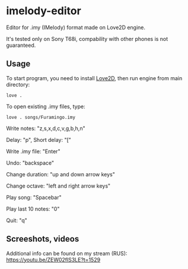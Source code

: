 # imelody-editor
Editor for .imy (IMelody) format made on Love2D engine.

It's tested only on Sony T68i, compability with other phones is not guaranteed.

## Usage
To start program, you need to install [Love2D](https://love2d.org/), then run engine from main directory:
```
love .
```

To open existing .imy files, type:
```
love . songs/Furamingo.imy
```

Write notes: "z,s,x,d,c,v,g,b,h,n"

Delay: "p", Short delay: "["

Write .imy file: "Enter"

Undo: "backspace"

Change duration: "up and down arrow keys"

Change octave: "left and right arrow keys"

Play song: "Spacebar"

Play last 10 notes: "0"

Quit: "q"

## Screeshots, videos
Additional info can be found on my stream (RUS): https://youtu.be/ZEW02flS3LE?t=1529

